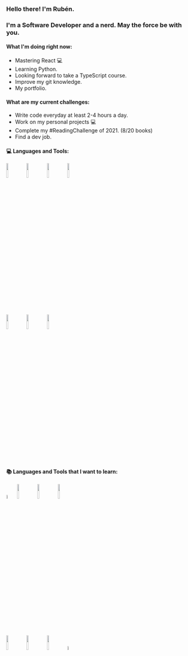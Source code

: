### Hello there! I'm Rubén.

### I'm a Software Developer and a nerd. May the force be with you.

#### What I'm doing right now:
* Mastering React :computer:
* Learning Python.
* Looking forward to take a TypeScript course.
* Improve my git knowledge.
* My portfolio.
#### What are my current challenges:
* Write code everyday at least 2-4 hours a day.
* Work on my personal projects :computer:
* Complete my #ReadingChallenge of 2021. (8/20 books) 
* Find a dev job.

#### :computer: Languages and Tools:

<p>
  <img width="10%" src="https://www.vectorlogo.zone/logos/w3_html5/w3_html5-ar21.svg">
  <img width="10%" src="https://www.vectorlogo.zone/logos/netlifyapp_watercss/netlifyapp_watercss-ar21.svg">
  <img width="10%" src="https://www.vectorlogo.zone/logos/javascript/javascript-ar21.svg">
  <img width="10%" src="https://www.vectorlogo.zone/logos/nodejs/nodejs-ar21.svg">
</p>
<p>
  <img width="10%" src="https://www.vectorlogo.zone/logos/reactjs/reactjs-ar21.svg">
  <img width="10%" src="https://www.vectorlogo.zone/logos/mongodb/mongodb-ar21.svg">
  <img width="10%" src="https://www.vectorlogo.zone/logos/git-scm/git-scm-ar21.svg">
</p>


#### :books: Languages and Tools that I want to learn:

<p>
  <img width="5%" src="https://www.vectorlogo.zone/logos/typescriptlang/typescriptlang-icon.svg">
  <img width="10%" src="https://www.vectorlogo.zone/logos/vuejs/vuejs-ar21.svg">
  <img width="10%" src="https://www.vectorlogo.zone/logos/getbootstrap/getbootstrap-ar21.svg">
  <img width="10%" src="https://www.vectorlogo.zone/logos/sass-lang/sass-lang-ar21.svg">
</p>
<p>
  <img width="10%" src="https://www.vectorlogo.zone/logos/docker/docker-ar21.svg">
  <img width="10%" src="https://www.vectorlogo.zone/logos/ubuntu/ubuntu-ar21.svg">
  <img width="10%" src="https://www.vectorlogo.zone/logos/gnu_bash/gnu_bash-official.svg">
  <img width="5%" src="https://www.vectorlogo.zone/logos/python/python-icon.svg">
</p>
